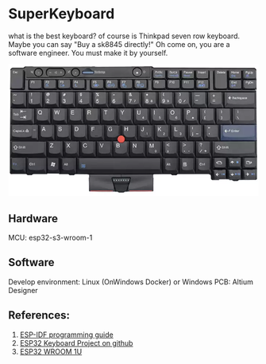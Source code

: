 # SuperKeyboard

what is the best keyboard? of course is Thinkpad seven row keyboard.
Maybe you can say "Buy a sk8845 directly!" Oh come on, you are a software engineer.  You must make it by yourself.


![帅不帅](./picture/thinkpadSevenRowKeyboard.png)


## Hardware
MCU: esp32-s3-wroom-1



## Software
Develop environment:  Linux (OnWindows Docker) or Windows
PCB:  Altium Designer


## References:
1.  [ESP-IDF programming guide](https://docs.espressif.com/projects/esp-idf/zh_CN/latest/esp32/get-started/index.html)
2.  [ESP32 Keyboard Project on github](https://github.com/megahertz66/esp32s3-keyboard)
3.  [ESP32 WROOM 1U](https://www.espressif.com.cn/zh-hans/support/documents/technical-documents?keys=&field_type_tid%5B%5D=838)